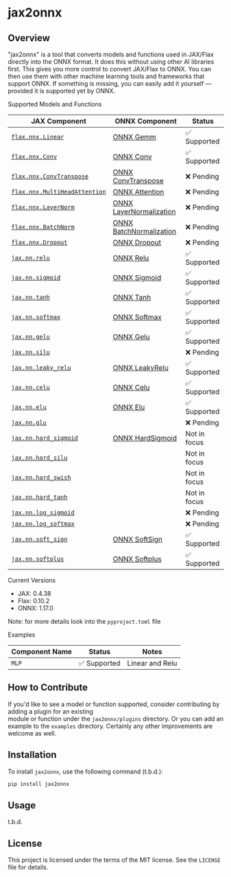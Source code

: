 # jax2onnx

## Overview
"jax2onnx" is a tool that converts models and functions used in JAX/Flax directly into the ONNX format. 
It does this without using other AI libraries first. This gives you more control to convert JAX/Flax to ONNX. 
You can then use them with other machine learning tools and frameworks that support ONNX. If something is missing, 
you can easily add it yourself — provided it is supported yet by ONNX.

Supported Models and Functions

| JAX Component                                                                                                   | ONNX Component                                                                                 | Status       |
|------------------------------------------------------------------------------------------------------------------|------------------------------------------------------------------------------------------------|--------------|
| [`flax.nnx.Linear`](https://flax.readthedocs.io/en/latest/api_reference/flax.nnx/nn/linear.html#flax.nnx.Linear) | [ONNX Gemm](https://onnx.ai/onnx/operators/onnx__Gemm.html#gemm-13)                            | ✅ Supported  |
| [`flax.nnx.Conv`](https://flax.readthedocs.io/en/latest/api_reference/flax.nnx/nn/conv.html#flax.nnx.Conv)       | [ONNX Conv](https://onnx.ai/onnx/operators/onnx__Conv.html#conv-11)                            | ✅ Supported  |
| [`flax.nnx.ConvTranspose`](https://flax.readthedocs.io/en/latest/api_reference/flax.nnx/nn/conv.html#flax.nnx.ConvTranspose) | [ONNX ConvTranspose](https://onnx.ai/onnx/operators/onnx__ConvTranspose.html#convtranspose-11) | ❌ Pending    |
| [`flax.nnx.MultiHeadAttention`](https://flax.readthedocs.io/en/latest/api_reference/flax.nnx/nn/attention.html#flax.nnx.MultiHeadAttention) | [ONNX Attention](https://onnx.ai/onnx/operators/onnx__Attention.html)                        | ❌ Pending    |
| [`flax.nnx.LayerNorm`](https://flax.readthedocs.io/en/latest/api_reference/flax.nnx/nn/normalization.html#flax.nnx.LayerNorm) | [ONNX LayerNormalization](https://onnx.ai/onnx/operators/onnx__LayerNormalization.html)        | ❌ Pending    |
| [`flax.nnx.BatchNorm`](https://flax.readthedocs.io/en/latest/api_reference/flax.nnx/nn/normalization.html#flax.nnx.BatchNorm) | [ONNX BatchNormalization](https://onnx.ai/onnx/operators/onnx__BatchNormalization.html)        | ❌ Pending    |
| [`flax.nnx.Dropout`](https://flax.readthedocs.io/en/latest/api_reference/flax.nnx/nn/dropout.html#flax.nnx.Dropout) | [ONNX Dropout](https://onnx.ai/onnx/operators/onnx__Dropout.html)                              | ❌ Pending    |
| [`jax.nn.relu`](https://jax.readthedocs.io/en/latest/jax.nn.html#jax.nn.relu)                                     | [ONNX Relu](https://onnx.ai/onnx/operators/onnx__Relu.html#relu-6)                             | ✅ Supported  |
| [`jax.nn.sigmoid`](https://jax.readthedocs.io/en/latest/jax.nn.html#jax.nn.sigmoid)                               | [ONNX Sigmoid](https://onnx.ai/onnx/operators/onnx__Sigmoid.html#sigmoid-6)                    | ✅ Supported  |
| [`jax.nn.tanh`](https://jax.readthedocs.io/en/latest/jax.nn.html#jax.nn.tanh)                                     | [ONNX Tanh](https://onnx.ai/onnx/operators/onnx__Tanh.html#tanh-6)                             | ✅ Supported  |
| [`jax.nn.softmax`](https://jax.readthedocs.io/en/latest/jax.nn.html#jax.nn.softmax)                               | [ONNX Softmax](https://onnx.ai/onnx/operators/onnx__Softmax.html#softmax-13)                   | ✅ Supported  |
| [`jax.nn.gelu`](https://jax.readthedocs.io/en/latest/jax.nn.html#jax.nn.gelu)                                     | [ONNX Gelu](https://onnx.ai/onnx/operators/onnx__Gelu.html#gelu)                               | ✅ Supported  |
| [`jax.nn.silu`](https://jax.readthedocs.io/en/latest/jax.nn.html#jax.nn.silu)                                     |                                                                                                | ❌ Pending    |
| [`jax.nn.leaky_relu`](https://jax.readthedocs.io/en/latest/jax.nn.html#jax.nn.leaky_relu)                         | [ONNX LeakyRelu](https://onnx.ai/onnx/operators/onnx__LeakyRelu.html#leakyrelu-6)              | ✅ Supported  |
| [`jax.nn.celu`](https://jax.readthedocs.io/en/latest/jax.nn.html#jax.nn.celu)                                     | [ONNX Celu](https://onnx.ai/onnx/operators/onnx__Celu.html)                                    | ✅ Supported  |
| [`jax.nn.elu`](https://jax.readthedocs.io/en/latest/jax.nn.html#jax.nn.elu)                                       | [ONNX Elu](https://onnx.ai/onnx/operators/onnx__Elu.html)                                      | ✅ Supported  |
| [`jax.nn.glu`](https://jax.readthedocs.io/en/latest/jax.nn.html#jax.nn.glu)                                       |                                                                                                | ❌ Pending    |
| [`jax.nn.hard_sigmoid`](https://jax.readthedocs.io/en/latest/jax.nn.html#jax.nn.hard_sigmoid)                     | [ONNX HardSigmoid](https://onnx.ai/onnx/operators/onnx__HardSigmoid.html)                      | Not in focus |
| [`jax.nn.hard_silu`](https://jax.readthedocs.io/en/latest/jax.nn.html#jax.nn.hard_silu)                           |                                                                                                | Not in focus |
| [`jax.nn.hard_swish`](https://jax.readthedocs.io/en/latest/jax.nn.html#jax.nn.hard_swish)                         |                                                                                                | Not in focus |
| [`jax.nn.hard_tanh`](https://jax.readthedocs.io/en/latest/jax.nn.html#jax.nn.hard_tanh)                           |                                                                                                | Not in focus |
| [`jax.nn.log_sigmoid`](https://jax.readthedocs.io/en/latest/jax.nn.html#jax.nn.log_sigmoid)                       |                                                                                                | ❌ Pending    |
| [`jax.nn.log_softmax`](https://jax.readthedocs.io/en/latest/jax.nn.html#jax.nn.log_softmax)                       |                                                                                                | ❌ Pending    |
| [`jax.nn.soft_sign`](https://jax.readthedocs.io/en/latest/jax.nn.html#jax.nn.soft_sign)                           | [ONNX SoftSign](https://onnx.ai/onnx/operators/onnx__Softsign.html)                            | ✅ Supported  |
| [`jax.nn.softplus`](https://jax.readthedocs.io/en/latest/jax.nn.html#jax.nn.softplus)                             | [ONNX Softplus](https://onnx.ai/onnx/operators/onnx__Softplus.html)                            | ✅ Supported  |

Current Versions
* JAX: 0.4.38
* Flax: 0.10.2
* ONNX: 1.17.0

Note: for more details look into the `pyproject.toml` file

Examples

 | Component Name | Status      | Notes           |
 |----------------|-------------|-----------------|
 | `MLP`          | ✅ Supported | Linear and Relu |

## How to Contribute

If you'd like to see a model or function supported, consider contributing by adding a plugin for an existing   
module or function under the `jax2onnx/plugins` directory. Or you can add an example to the `examples` directory. 
Certainly any other improvements are welcome as well.

## Installation

To install `jax2onnx`, use the following command (t.b.d.):

```bash
pip install jax2onnx  
```

## Usage
t.b.d.
 

## License

This project is licensed under the terms of the MIT license. See the `LICENSE` file for details.

